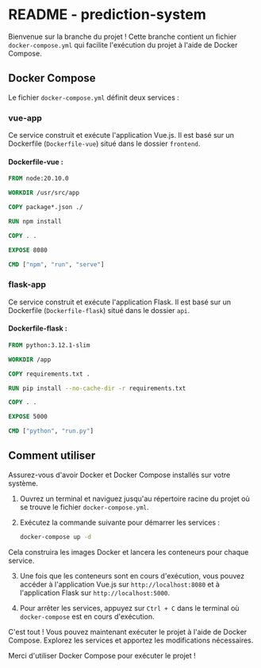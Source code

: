 # README - prediction-system

Bienvenue sur la branche du projet ! Cette branche contient un fichier `docker-compose.yml` qui facilite l'exécution du projet à l'aide de Docker Compose.

## Docker Compose

Le fichier `docker-compose.yml` définit deux services :

### vue-app

Ce service construit et exécute l'application Vue.js. Il est basé sur un Dockerfile (`Dockerfile-vue`) situé dans le dossier `frontend`.

#### Dockerfile-vue :
```Dockerfile
FROM node:20.10.0

WORKDIR /usr/src/app

COPY package*.json ./

RUN npm install

COPY . .

EXPOSE 8080

CMD ["npm", "run", "serve"]
```

### flask-app

Ce service construit et exécute l'application Flask. Il est basé sur un Dockerfile (`Dockerfile-flask`) situé dans le dossier `api`.

#### Dockerfile-flask :
```Dockerfile
FROM python:3.12.1-slim

WORKDIR /app

COPY requirements.txt .

RUN pip install --no-cache-dir -r requirements.txt

COPY . .

EXPOSE 5000

CMD ["python", "run.py"]
```

## Comment utiliser

Assurez-vous d'avoir Docker et Docker Compose installés sur votre système.

1. Ouvrez un terminal et naviguez jusqu'au répertoire racine du projet où se trouve le fichier `docker-compose.yml`.

2. Exécutez la commande suivante pour démarrer les services :
   ```bash
   docker-compose up -d
   ```

Cela construira les images Docker et lancera les conteneurs pour chaque service.

3. Une fois que les conteneurs sont en cours d'exécution, vous pouvez accéder à l'application Vue.js sur `http://localhost:8080` et à l'application Flask sur `http://localhost:5000`.

4. Pour arrêter les services, appuyez sur `Ctrl + C` dans le terminal où `docker-compose` est en cours d'exécution.

C'est tout ! Vous pouvez maintenant exécuter le projet à l'aide de Docker Compose. Explorez les services et apportez les modifications nécessaires.

Merci d'utiliser Docker Compose pour exécuter le projet !
